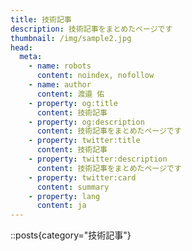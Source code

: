 ```yaml
---
title: 技術記事
description: 技術記事をまとめたページです
thumbnail: /img/sample2.jpg
head:
  meta:
    - name: robots
      content: noindex, nofollow
    - name: author
      content: 渡邉 佑
    - property: og:title
      content: 技術記事
    - property: og:description
      content: 技術記事をまとめたページです
    - property: twitter:title
      content: 技術記事
    - property: twitter:description
      content: 技術記事をまとめたページです
    - property: twitter:card
      content: summary
    - property: lang
      content: ja
---
```


::posts{category="技術記事"}